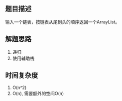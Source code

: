 ## 题目描述
输入一个链表，按链表从尾到头的顺序返回一个ArrayList。

## 解题思路
1. 递归
2. 使用辅助栈

## 时间复杂度
1. O(n^2)
2. O(n), 需要额外的空间O(n)
